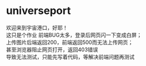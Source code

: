 # universeport

欢迎来到宇宙港口，好耶！  
这只是个作业
前端BUG太多，登录后网页闪一下变成白屏；  
  上传图片后端返回200，前端返回500而无法上传网页；  
  甚至浏览器阻止网页打开，返回403错误  
  导致无法测试，只能先写着代码，等解决前端问题再测试

